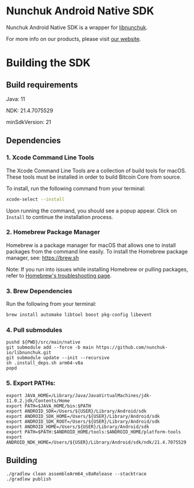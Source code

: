 # Nunchuk Android Native SDK
Nunchuk Android Native SDK is a wrapper for [libnunchuk](https://github.com/nunchuk-io/libnunchuk).

For more info on our products, please visit [our website](https://nunchuk.io/).

# Building the SDK
## Build requirements
Java: 11

NDK: 21.4.7075529

minSdkVersion: 21

## Dependencies
### 1. Xcode Command Line Tools

The Xcode Command Line Tools are a collection of build tools for macOS.
These tools must be installed in order to build Bitcoin Core from source.

To install, run the following command from your terminal:

``` bash
xcode-select --install
```

Upon running the command, you should see a popup appear.
Click on `Install` to continue the installation process.

### 2. Homebrew Package Manager

Homebrew is a package manager for macOS that allows one to install packages from the command line easily.
To install the Homebrew package manager, see: https://brew.sh

Note: If you run into issues while installing Homebrew or pulling packages, refer to [Homebrew's troubleshooting page](https://docs.brew.sh/Troubleshooting).

### 3. Brew Dependencies

Run the following from your terminal:

``` bash
brew install automake libtool boost pkg-config libevent
```

### 4. Pull submodules

```
pushd ${PWD}/src/main/native
git submodule add --force -b main https://github.com/nunchuk-io/libnunchuk.git
git submodule update --init --recursive
sh .install_deps.sh arm64-v8a
popd
```

### 5. Export PATHs:
```
export JAVA_HOME=/Library/Java/JavaVirtualMachines/jdk-11.0.2.jdk/Contents/Home
export PATH=$JAVA_HOME/bin:$PATH
export ANDROID_SDK=/Users/${USER}/Library/Android/sdk
export ANDROID_SDK_HOME=/Users/${USER}/Library/Android/sdk
export ANDROID_SDK_ROOT=/Users/${USER}/Library/Android/sdk
export ANDROID_HOME=/Users/${USER}/Library/Android/sdk 
export PATH=$PATH:$ANDROID_HOME/tools:$ANDROID_HOME/platform-tools
export ANDROID_NDK_HOME=/Users/${USER}/Library/Android/sdk/ndk/21.4.7075529
```

## Building
```
./gradlew clean assembleArm64_v8aRelease --stacktrace
./gradlew publish
```
